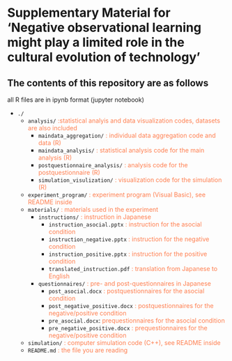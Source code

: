 
# Supplementary Material for ‘Negative observational learning might play a limited role in the cultural evolution of technology’

## The contents of this repository are as follows

all R files are in ipynb format (jupyter notebook)

+ `./`
    + `analysis/` <font color="Coral">:statistical analyis and data visualization codes, datasets are also included</font>
        + `maindata_aggregation/` <font color="Coral">: individual data aggregation code and data (R)</font>
        + `maindata_analysis/`    <font color="Coral"> : statistical analysis code for the main analysis  (R) </font>
        + `postquestionnaire_analysis/`  <font color="Coral"> : analysis code for the postquestionnaire (R) </font>
        + `simulation_visulization/`  <font color="Coral"> : visualization code for the simulation (R) </font>
    + `experiment_program/` <font color="Coral">: experiment program (Visual Basic), see README inside</font>
    + `materials/` <font color="Coral">: materials used in the experiment </font>
        + `instructions/` <font color="Coral">: instruction in Japanese</font>
            + `instruction_asocial.pptx` <font color="Coral">: instruction for the asocial condition</font>
            + `instruction_negative.pptx` <font color="Coral">: instruction for the negative condition</font>
            + `instruction_positive.pptx` <font color="Coral">: instruction for the positive condition</font>
            + `translated_instruction.pdf` <font color="Coral">: translation from Japanese to English</font>
        + `questionnaires/` <font color="Coral">: pre- and post-questionnaires in Japanese</font>
            + `post_asocial.docx` <font color="Coral">: postquestionnaires for the asocial condition</font>
            + `post_negative_positive.docx` <font color="Coral">: postquestionnaires for the negative/positive condition</font>
            + `pre_asocial.docx`:<font color="Coral"> prequestionnaires for the asocial condition</font>
            + `pre_negative_positive.docx` <font color="Coral">: prequestionnaires for the negative/positive condition</font>
    + `simulation/` <font color="Coral">: computer simulation code (C++), see README inside</font>
    + `README.md` <font color="Coral">: the file you are reading</font>

